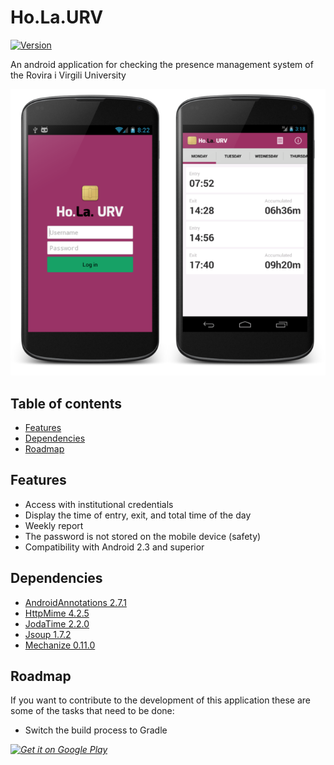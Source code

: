 # Ho.La.URV
[![Version](https://img.shields.io/badge/version-1.3.0-green.svg?style=flat-square)](https://github.com/robertboloc/ho.la.urv)

An android application for checking the presence management system of the Rovira i Virgili University  

![Ho.La.URV](app/assets/preview.png)

## Table of contents
- [Features](#Features)
- [Dependencies](#Dependencies)
- [Roadmap](#Roadmap)


## Features

* Access with institutional credentials
* Display the time of entry, exit, and total time of the day
* Weekly report
* The password is not stored on the mobile device (safety)
* Compatibility with Android 2.3 and superior

## Dependencies

* [AndroidAnnotations 2.7.1](https://github.com/excilys/androidannotations)
* [HttpMime 4.2.5](https://hc.apache.org/httpcomponents-client-ga/httpmime/)
* [JodaTime 2.2.0](http://www.joda.org/joda-time/)
* [Jsoup 1.7.2](http://jsoup.org/)
* [Mechanize 0.11.0](https://github.com/GistLabs/mechanize)

## Roadmap

If you want to contribute to the development of this application these are some of the tasks that need to be done:

* Switch the build process to Gradle

*[![Get it on Google Play](https://developer.android.com/images/brand/en_generic_rgb_wo_45.png)](https://play.google.com/store/apps/details?id=eu.robertboloc.holaurv)*
